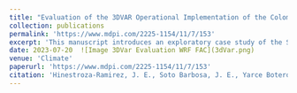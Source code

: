 ```yaml
---
title: "Evaluation of the 3DVAR Operational Implementation of the Colombian Air Force for Aircraft Operations: A Case Study"
collection: publications
permalink: 'https://www.mdpi.com/2225-1154/11/7/153'
excerpt: 'This manuscript introduces an exploratory case study of the SIMFAC’s (Sistema de Información Meteorológica de la Fuerza Aérea Colombiana) operational implementation of the Weather Research and Forecasting (WRF) model with a 3DVAR (three-dimensional variational) data assimilation scheme that provides meteorological information for military, public, and private aviation. In particular, it investigates whether the assimilation scheme in SIMFAC’s implementation improves the prediction of the variables of interest compared to the implementation without data assimilation (CTRL). Consequently, this study compares SIMFAC’S 3DVAR-WRF operational implementation in Colombia with a CTRL with the same parameterization (without 3DVAR assimilation) against the ground and satellite observations in two operational forecast windows. The simulations are as long as an operational run, and the evaluation is performed using the root mean square error, the mean fractional bias, the percent bias, the correlation factor, and metrics based on contingency tables. It also evaluates the model’s results according to the regions of Colombia, accounting for the country’s topographical differences. The findings reveal that, in general, the operational forecast (3DVAR) is similar to the CTRL without data assimilation, indicating the need for further improvement of the 3DVAR-WRF implementation.'
date: 2023-07-20  ![Image 3DVar Evaluation WRF FAC](3dVar.png)
venue: 'Climate'
paperurl: 'https://www.mdpi.com/2225-1154/11/7/153'
citation: 'Hinestroza-Ramirez, J. E., Soto Barbosa, J. E., Yarce Botero, A., Suárez Higuita, D. A., Lopez-Restrepo, S., Cruz Ruiz, L. M., ... & Quintero, O. L. (2023). Evaluation of the 3DVAR Operational Implementation of the Colombian Air Force for Aircraft Operations: A Case Study. Climate, 11(7), 153.'
---
```


